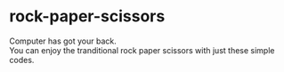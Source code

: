 # rock-paper-scissors
Computer has got your back.<br> You can enjoy the tranditional rock paper scissors with just these simple codes.
